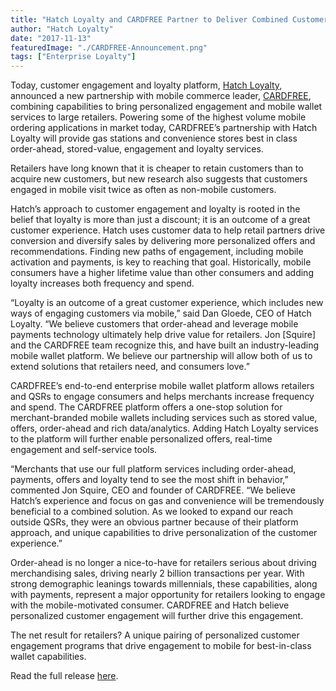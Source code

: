 ```yaml
---
title: "Hatch Loyalty and CARDFREE Partner to Deliver Combined Customer Engagement and Mobile Wallet Solution to Convenience Industry"
author: "Hatch Loyalty"
date: "2017-11-13"
featuredImage: "./CARDFREE-Announcement.png"
tags: ["Enterprise Loyalty"]
---
```


Today, customer engagement and loyalty platform, [Hatch Loyalty](https://www.hatchloyalty.com/), announced a new partnership with mobile commerce leader, [CARDFREE](https://cardfree.com/), combining capabilities to bring personalized engagement and mobile wallet services to large retailers. Powering some of the highest volume mobile ordering applications in market today, CARDFREE’s partnership with Hatch Loyalty will provide gas stations and convenience stores best in class order-ahead, stored-value, engagement and loyalty services.

Retailers have long known that it is cheaper to retain customers than to acquire new customers, but new research also suggests that customers engaged in mobile visit twice as often as non-mobile customers.

Hatch’s approach to customer engagement and loyalty is rooted in the belief that loyalty is more than just a discount; it is an outcome of a great customer experience. Hatch uses customer data to help retail partners drive conversion and diversify sales by delivering more personalized offers and recommendations. Finding new paths of engagement, including mobile activation and payments, is key to reaching that goal. Historically, mobile consumers have a higher lifetime value than other consumers and adding loyalty increases both frequency and spend.

“Loyalty is an outcome of a great customer experience, which includes new ways of engaging customers via mobile,” said Dan Gloede, CEO of Hatch Loyalty. “We believe customers that order-ahead and leverage mobile payments technology ultimately help drive value for retailers. Jon [Squire] and the CARDFREE team recognize this, and have built an industry-leading mobile wallet platform. We believe our partnership will allow both of us to extend solutions that retailers need, and consumers love.”

CARDFREE’s end-to-end enterprise mobile wallet platform allows retailers and QSRs to engage consumers and helps merchants increase frequency and spend. The CARDFREE platform offers a one-stop solution for merchant-branded mobile wallets including services such as stored value, offers, order-ahead and rich data/analytics. Adding Hatch Loyalty services to the platform will further enable personalized offers, real-time engagement and self-service tools.

“Merchants that use our full platform services including order-ahead, payments, offers and loyalty tend to see the most shift in behavior,” commented Jon Squire, CEO and founder of CARDFREE. “We believe Hatch’s experience and focus on gas and convenience will be tremendously beneficial to a combined solution. As we looked to expand our reach outside QSRs, they were an obvious partner because of their platform approach, and unique capabilities to drive personalization of the customer experience.”

Order-ahead is no longer a nice-to-have for retailers serious about driving merchandising sales, driving nearly 2 billion transactions per year. With strong demographic leanings towards millennials, these capabilities, along with payments, represent a major opportunity for retailers looking to engage with the mobile-motivated consumer. CARDFREE and Hatch believe personalized customer engagement will further drive this engagement.

The net result for retailers? A unique pairing of personalized customer engagement programs that drive engagement to mobile for best-in-class wallet capabilities.

Read the full release [here](http://www.businesswire.com/news/home/20171113005020/en/Hatch-Loyalty-CARDFREE-Partner-Deliver-Combined-Customer).

